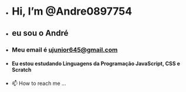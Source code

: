 - # Hi, I’m @Andre0897754
- ## eu sou o André
- ### Meu email é ujunior645@gmail.com
- #### Eu estou estudando Linguagens da Programação JavaScript, CSS e Scratch
- 📫 How to reach me ...

<!---
Andre0897754/Andre0897754 is a ✨ special ✨ repository because its `README.md` (this file) appears on your GitHub profile.
You can click the Preview link to take a look at your changes.
--->
